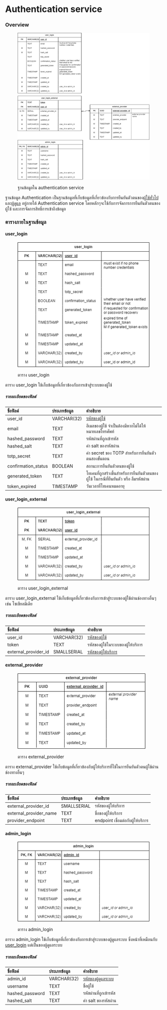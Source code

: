 # Authentication service

### Overview

<figure><img src="../../../.gitbook/assets/authentication.drawio.png" alt=""><figcaption><p>ฐานข้อมูลใน authentication service</p></figcaption></figure>

ฐานข้อมูล Authentication เป็นฐานข้อมูลที่เก็บข้อมูลที่เกี่ยวข้องกับการยืนยันตัวตนของ[ผู้ใช้ทั่วไป](../../../overview/target-groups.md)และ[ผู้ดูแล](../../ux-ui/user-interface/admin.md) อยู่ภายใต้ Authentication service โดยหลักๆจะใช้กับการจัดการการยืนยันตัวตนของผู้ใช้ และการจัดการสิทธิ์การเข้าถึงข้อมูล

### ตารางภายในฐานข้อมูล

#### user\_login

<figure><img src="../../../.gitbook/assets/authentication.user_login.drawio.png"><figcaption><p>ตาราง user_login</p></figcaption></figure>

ตาราง user_login ใช้เก็บข้อมูลที่เกี่ยวข้องกับการเข้าสู่ระบบของผู้ใช้

##### รายละเอียดของฟิลด์

| ชื่อฟิลด์ | ประเภทข้อมูล | คำอธิบาย |
| :--- | :--- | :--- |
| user_id | VARCHAR(32) | [รหัสของผู้ใช้](./user-service.md#user) |
| email | TEXT | อีเมลของผู้ใช้ จำเป็นต้องมีหากไม่ได้ให้หมายเลขโทรศัพท์ |
| hashed_password | TEXT | รหัสผ่านที่ถูกเข้ารหัส |
| hashed_salt | TEXT | ค่า salt ของรหัสผ่าน |
| totp_secret | TEXT | ค่า secret ของ TOTP สำหรับการยืนยันตัวตนสองขั้นตอน |
| confirmation_status | BOOLEAN | สถานะการยืนยันตัวตนของผู้ใช้ |
| generated_token | TEXT | โทเคนที่ถูกสร้างขึ้นสำหรับการยืนยันตัวตนของผู้ใช้ ในกรณีที่ยืนยันตัว หรือ ลืมรหัสผ่าน |
| token_expired | TIMESTAMP | วันเวลาที่โทเคนหมดอายุ |

#### user\_login\_external

<figure><img src="../../../.gitbook/assets/authentication.user_login_external.drawio.png"><figcaption><p>ตาราง user_login_external</p></figcaption></figure>

ตาราง user_login_external ใช้เก็บข้อมูลที่เกี่ยวข้องกับการเข้าสู่ระบบของผู้ใช้ผ่านช่องทางอื่นๆ เช่น โซเชียลมีเดีย

##### รายละเอียดของฟิลด์

| ชื่อฟิลด์ | ประเภทข้อมูล | คำอธิบาย |
| :--- | :--- | :--- |
| user_id | VARCHAR(32) | [รหัสของผู้ใช้](./user-service.md#user) |
| token | TEXT | รหัสของผู้ใช้ในระบบของผู้ให้บริการ |
| external_provider_id | SMALLSERIAL | [รหัสของผู้ให้บริการ](#external_provider) |

#### external\_provider

<figure><img src="../../../.gitbook/assets/authentication.external_provider.drawio.png"><figcaption><p>ตาราง external_provider</p></figcaption></figure>

ตาราง external_provider ใช้เก็บข้อมูลที่เกี่ยวข้องกับผู้ให้บริการที่ใช้ในการยืนยันตัวตนผู้ใช้ผ่านช่องทางอื่นๆ

##### รายละเอียดของฟิลด์

| ชื่อฟิลด์ | ประเภทข้อมูล | คำอธิบาย |
| :--- | :--- | :--- |
| external_provider_id | SMALLSERIAL | รหัสของผู้ให้บริการ |
| external_provider_name | TEXT | ชื่อของผู้ให้บริการ |
| provider_endpoint | TEXT | endpoint เชื่อมต่อกับผู้ให้บริการ |

#### admin\_login

<figure><img src="../../../.gitbook/assets/authentication.admin_login.drawio.png"><figcaption><p>ตาราง admin_login</p></figcaption></figure>

ตาราง admin_login ใช้เก็บข้อมูลที่เกี่ยวข้องกับการเข้าสู่ระบบของผู้ดูแลระบบ ซึ่งหน้าที่เหมือนกับ [user_login](#user_login) แต่เป็นของผู้ดูแลระบบ

##### รายละเอียดของฟิลด์

| ชื่อฟิลด์ | ประเภทข้อมูล | คำอธิบาย |
| :--- | :--- | :--- |
| admin_id | VARCHAR(32) | [รหัสของผู้ดูแลระบบ](./admin-service.md#admin) |
| username | TEXT | ชื่อผู้ใช้ |
| hashed_password | TEXT | รหัสผ่านที่ถูกเข้ารหัส |
| hashed_salt | TEXT | ค่า salt ของรหัสผ่าน |